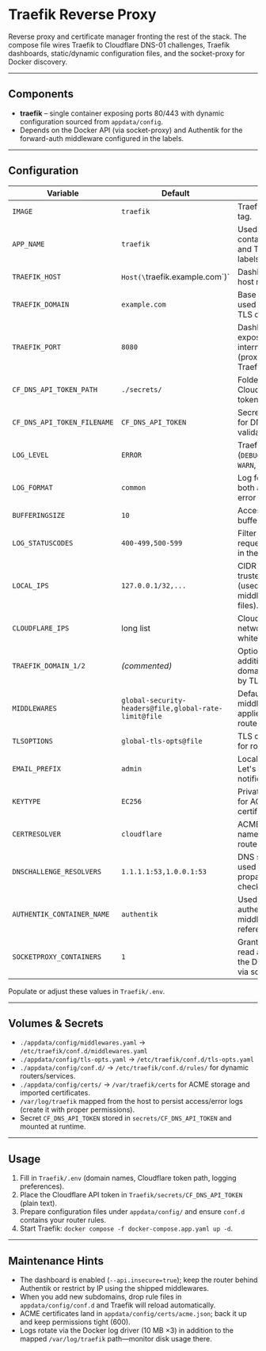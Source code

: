 # Traefik Reverse Proxy

Reverse proxy and certificate manager fronting the rest of the stack. The compose file wires Traefik to Cloudflare DNS-01 challenges, Traefik dashboards, static/dynamic configuration files, and the socket-proxy for Docker discovery.

---

## Components
- **traefik** – single container exposing ports 80/443 with dynamic configuration sourced from `appdata/config`.
- Depends on the Docker API (via socket-proxy) and Authentik for the forward-auth middleware configured in the labels.

---

## Configuration

| Variable | Default | Notes |
|----------|---------|-------|
| `IMAGE` | `traefik` | Traefik image tag. |
| `APP_NAME` | `traefik` | Used for container name and Traefik labels. |
| `TRAEFIK_HOST` | `Host(\`traefik.example.com\`)` | Dashboard/router host rule. |
| `TRAEFIK_DOMAIN` | `example.com` | Base domain used by static TLS options. |
| `TRAEFIK_PORT` | `8080` | Dashboard port exposed internally (proxied by Traefik itself). |
| `CF_DNS_API_TOKEN_PATH` | `./secrets/` | Folder with the Cloudflare API token. |
| `CF_DNS_API_TOKEN_FILENAME` | `CF_DNS_API_TOKEN` | Secret file name for DNS-01 validation. |
| `LOG_LEVEL` | `ERROR` | Traefik log level (`DEBUG`, `INFO`, `WARN`, etc.). |
| `LOG_FORMAT` | `common` | Log format for both access and error logs. |
| `BUFFERINGSIZE` | `10` | Access log buffering (lines). |
| `LOG_STATUSCODES` | `400-499,500-599` | Filter which requests end up in the access log. |
| `LOCAL_IPS` | `127.0.0.1/32,...` | CIDR list for trusted origins (used by middleware files). |
| `CLOUDFLARE_IPS` | long list | Cloudflare edge networks for IP whitelisting. |
| `TRAEFIK_DOMAIN_1/2` | *(commented)* | Optional additional domains handled by TLS files. |
| `MIDDLEWARES` | `global-security-headers@file,global-rate-limit@file` | Default middlewares applied to routers. |
| `TLSOPTIONS` | `global-tls-opts@file` | TLS option set for routers. |
| `EMAIL_PREFIX` | `admin` | Local part for Let's Encrypt notification email. |
| `KEYTYPE` | `EC256` | Private key type for ACME certificates. |
| `CERTRESOLVER` | `cloudflare` | ACME resolver name used in router labels. |
| `DNSCHALLENGE_RESOLVERS` | `1.1.1.1:53,1.0.0.1:53` | DNS servers used for ACME propagation checks. |
| `AUTHENTIK_CONTAINER_NAME` | `authentik` | Used by the authentik-proxy middleware reference. |
| `SOCKETPROXY_CONTAINERS` | `1` | Grants Traefik read access to the Docker API via socket-proxy. |

Populate or adjust these values in `Traefik/.env`.

---

## Volumes & Secrets
- `./appdata/config/middlewares.yaml` → `/etc/traefik/conf.d/middlewares.yaml`
- `./appdata/config/tls-opts.yaml` → `/etc/traefik/conf.d/tls-opts.yaml`
- `./appdata/config/conf.d/` → `/etc/traefik/conf.d/rules/` for dynamic routers/services.
- `./appdata/config/certs/` → `/var/traefik/certs` for ACME storage and imported certificates.
- `/var/log/traefik` mapped from the host to persist access/error logs (create it with proper permissions).
- Secret `CF_DNS_API_TOKEN` stored in `secrets/CF_DNS_API_TOKEN` and mounted at runtime.

---

## Usage
1. Fill in `Traefik/.env` (domain names, Cloudflare token path, logging preferences).
2. Place the Cloudflare API token in `Traefik/secrets/CF_DNS_API_TOKEN` (plain text).
3. Prepare configuration files under `appdata/config/` and ensure `conf.d` contains your router rules.
4. Start Traefik: `docker compose -f docker-compose.app.yaml up -d`.

---

## Maintenance Hints
- The dashboard is enabled (`--api.insecure=true`); keep the router behind Authentik or restrict by IP using the shipped middlewares.
- When you add new subdomains, drop rule files in `appdata/config/conf.d` and Traefik will reload automatically.
- ACME certificates land in `appdata/config/certs/acme.json`; back it up and keep permissions tight (600).
- Logs rotate via the Docker log driver (10 MB ×3) in addition to the mapped `/var/log/traefik` path—monitor disk usage there.
